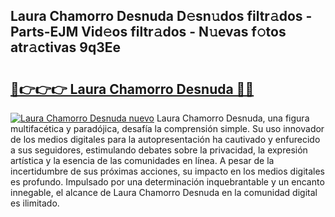 ## Laura Chamorro Desnuda D𝚎sn𝚞dos filtr𝚊dos - Parts-EJM Vid𝚎os filtr𝚊dos - N𝚞evas f𝚘tos atr𝚊ctivas 9q3Ee

# <h2><a href="http://mb73yc.tromn.icu/?c=Laura+Chamorro+Desnuda">🔗👉👉👉 Laura Chamorro Desnuda 🔗🔗</a></h2>

[![Laura Chamorro Desnuda nuevo](https://i.imgur.com/pEAQMta.gif)](http://mb73yc.tromn.icu/?c=Laura+Chamorro+Desnuda)
Laura Chamorro Desnuda, una figura multifacética y paradójica, desafía la comprensión simple. Su uso innovador de los medios digitales para la autopresentación ha cautivado y enfurecido a sus seguidores, estimulando debates sobre la privacidad, la expresión artística y la esencia de las comunidades en línea. A pesar de la incertidumbre de sus próximas acciones, su impacto en los medios digitales es profundo. Impulsado por una determinación inquebrantable y un encanto innegable, el alcance de Laura Chamorro Desnuda en la comunidad digital es ilimitado.
